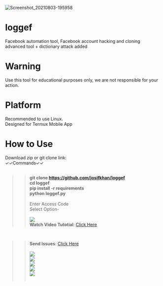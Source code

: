 

![Screenshot_20210803-195958](https://user-images.githubusercontent.com/42940742/128030027-28d8deff-55c9-42b6-a67c-4f3f82977b10.png)
# loggef
Facebook automation tool, Facebook account hacking and cloning advanced tool + dictionary attack added
# Warning
Use this tool for educational purposes only, we are not responsible for your action.



# Platform
Recommended to use Linux.<br/>
Designed for Termux Mobile App

# How to Use

Download zip or git clone link:<br/>
✓✓Commands✓✓
<br/><br/><b>
>>git clone https://github.com/josifkhan/loggef <br/>
>>cd loggef <br/>
>>pip install -r requirements<br/>
>>python loggef.py</b><br/><br/>
>>Enter Access Code<br/>
>>Select Option-
<br/><br/>
>><a href="https://youtube.com/101hacker"><img src="https://img.shields.io/badge/SUBSCRIBE-Md Josif Khan-orange"/></a><br/>
>><b>Watch Video Tutotial</b>: <a href="https://youtu.be/nHttSwHHnLo">Click Here</a><br/>
<br/>

>><b>Send Issues</b>: <a href="https://facebook.com/josifkhangg">Click Here</a><br/>
<br/><a href="https://facebook.com/109845683903349"><img src="https://img.shields.io/badge/Like Us-Facebook Page-blue"/></a>
<br/><a href="https://github.com/josifkhan"><img src="https://img.shields.io/badge/Follow Us-GitHub Repo-orange"/></a>
<br/><a href="https://facebook.com/groups/437537707116624/"><img src="https://img.shields.io/badge/Join In-Facebook Group-yellow"/></a>
<br/><a href="https://t.me/termuxbangla"><img src="https://img.shields.io/badge/Join In-Telegram Group-green"/></a>
<br/><a href="https://t.me/hacker101community"><img src="https://img.shields.io/badge/Subscribe-Telegram Channel-red"/></a><br/><br/>
   
